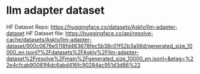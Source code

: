 # llm adapter dataset

HF Dataset Repo: https://huggingface.co/datasets/Asklv/llm-adapter-dataset
HF Dataset file: https://huggingface.co/api/resolve-cache/datasets/Asklv/llm-adapter-dataset/900c0676e5118fd463678fec5b38c01f52b3a56d/generated_size_10000_en.jsonl?%2Fdatasets%2FAsklv%2Fllm-adapter-dataset%2Fresolve%2Fmain%2Fgenerated_size_10000_en.jsonl=&etag=%22e4cfcab90081f4dc6abd416fc90284ac951d3d86%22